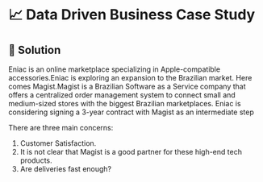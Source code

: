 # 📈 Data Driven Business Case Study

## 📌 Solution
Eniac is an online marketplace specializing in Apple-compatible accessories.Eniac is exploring an expansion to the Brazilian market.
Here comes Magist.Magist is a Brazilian Software as a Service company that offers a centralized order management system to connect small and medium-sized stores with the biggest Brazilian marketplaces.
Eniac is considering signing a 3-year contract with Magist as an intermediate step

There are three main concerns:
1. Customer Satisfaction.
2. It is not clear that Magist is a good partner for these high-end tech products.
3. Are deliveries fast enough?

